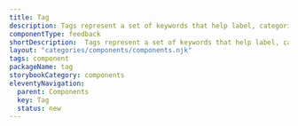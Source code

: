 ```yaml
---
title: Tag
description: Tags represent a set of keywords that help label, categorize, and organize objects. Commonly used to signify the attributes of an object.
componentType: feedback
shortDescription:  Tags represent a set of keywords that help label, categorize, and organize objects.
layout: "categories/components/components.njk"
tags: component
packageName: tag
storybookCategory: components
eleventyNavigation:
  parent: Components
  key: Tag
  status: new
---
```

